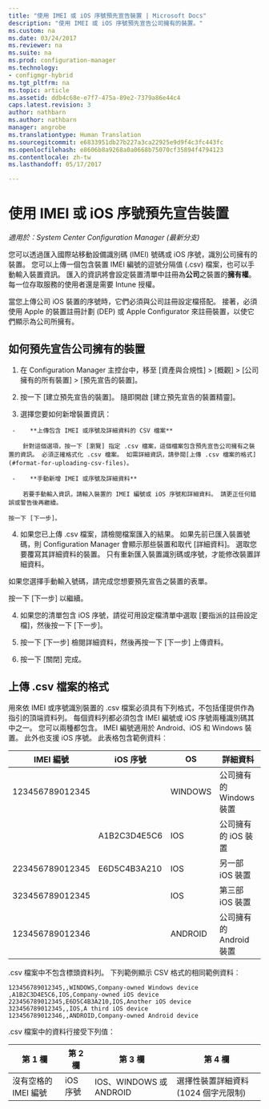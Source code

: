 ```yaml
---
title: "使用 IMEI 或 iOS 序號預先宣告裝置 | Microsoft Docs"
description: "使用 IMEI 或 iOS 序號預先宣告公司擁有的裝置。"
ms.custom: na
ms.date: 03/24/2017
ms.reviewer: na
ms.suite: na
ms.prod: configuration-manager
ms.technology:
- configmgr-hybrid
ms.tgt_pltfrm: na
ms.topic: article
ms.assetid: ddb4c68e-e7f7-475a-89e2-7379a86e44c4
caps.latest.revision: 3
author: nathbarn
ms.author: nathbarn
manager: angrobe
ms.translationtype: Human Translation
ms.sourcegitcommit: e6833951db27b227a3ca22925e9d9f4c3fc443fc
ms.openlocfilehash: e8606b8a9268a0a0668b75070cf35894f4794123
ms.contentlocale: zh-tw
ms.lasthandoff: 05/17/2017

---
```

# <a name="predeclare-devices-with-imei-or-ios-serial-numbers"></a>使用 IMEI 或 iOS 序號預先宣告裝置

*適用於：System Center Configuration Manager (最新分支)*

您可以透過匯入國際站移動設備識別碼 (IMEI) 號碼或 iOS 序號，識別公司擁有的裝置。 您可以上傳一個包含裝置 IMEI 編號的逗號分隔值 (.csv) 檔案，也可以手動輸入裝置資訊。  匯入的資訊將會設定裝置清單中註冊為**公司**之裝置的**擁有權**。 每一位存取服務的使用者還是需要 Intune 授權。  

當您上傳公司 iOS 裝置的序號時，它們必須與公司註冊設定檔搭配。 接著，必須使用 Apple 的裝置註冊計劃 (DEP) 或 Apple Configurator 來註冊裝置，以使它們顯示為公司所擁有。

## <a name="how-to-predeclare-corporate-owned-devices"></a>如何預先宣告公司擁有的裝置

1.    在 Configuration Manager 主控台中，移至 [資產與合規性] > [概觀] > [公司擁有的所有裝置] > [預先宣告的裝置]。

2.  按一下 [建立預先宣告的裝置]。 隨即開啟 [建立預先宣告的裝置精靈]。

3.    選擇您要如何新增裝置資訊：

     -    **上傳包含 IMEI 或序號及詳細資料的 CSV 檔案**

        針對這個選項，按一下 [瀏覽] 指定 .csv 檔案，這個檔案包含預先宣告公司擁有之裝置的資訊。 必須正確格式化 .csv 檔案。 如需詳細資訊，請參閱[上傳 .csv 檔案的格式](#format-for-uploading-csv-files)。

     -    **手動新增 IMEI 或序號及詳細資料**

        若要手動輸入資訊，請輸入裝置的 IMEI 編號或 iOS 序號和詳細資料。 請更正任何錯誤或警告後再繼續。

    按一下 [下一步]。

4. 如果您已上傳 .csv 檔案，請檢閱檔案匯入的結果。 如果先前已匯入裝置號碼，則 Configuration Manager 會顯示那些裝置和取代 [詳細資料]。 選取您要覆寫其詳細資料的裝置。 只有重新匯入裝置識別碼或序號，才能修改裝置詳細資料。

  如果您選擇手動輸入號碼，請完成您想要預先宣告之裝置的表單。

  按一下 [下一步] 以繼續。

4. 如果您的清單包含 iOS 序號，請從可用設定檔清單中選取 [要指派的註冊設定檔]，然後按一下 [下一步]。

5. 按一下 [下一步] 檢閱詳細資料，然後再按一下 [下一步] 上傳資料。

6. 按一下 [關閉] 完成。

## <a name="format-for-uploading-csv-files"></a>上傳 .csv 檔案的格式

用來依 IMEI 或序號識別裝置的 .csv 檔案必須具有下列格式，不包括僅提供作為指引的頂端資料列。 每個資料列都必須包含 IMEI 編號或 iOS 序號兩種識別碼其中之一。 您可以兩種都包含。 IMEI 編號適用於 Android、iOS 和 Windows 裝置。 此外也支援 iOS 序號。  此表格包含範例資料︰

| IMEI 編號  | iOS 序號  | OS | 詳細資料 |
|------------ |---------------|-----|-----|
| 123456789012345    |   | WINDOWS | 公司擁有的 Windows 裝置|
|   | A1B2C3D4E5C6 | IOS |     公司擁有的 iOS 裝置|
| 223456789012345 | E6D5C4B3A210 |   IOS |     另一部 iOS 裝置|
| 323456789012345 |        |   IOS |     第三部 iOS 裝置|
| 123456789012346 |         |   ANDROID |     公司擁有的 Android 裝置|

.csv 檔案中不包含標頭資料列。 下列範例顯示 CSV 格式的相同範例資料︰

```
123456789012345,,WINDOWS,Company-owned Windows device
,A1B2C3D4E5C6,IOS,Company-owned iOS device
223456789012345,E6D5C4B3A210,IOS,Another iOS device
323456789012345,,IOS,A third iOS device
123456789012346,,ANDROID,Company-owned Android device
```

.csv 檔案中的資料行接受下列值：

| 第 1 欄 | 第 2 欄 | 第 3 欄 | 第 4 欄 |
|---|---|---|---|
|沒有空格的 IMEI 編號 | iOS 序號 | IOS、WINDOWS 或 ANDROID | 選擇性裝置詳細資料 (1024 個字元限制) |


